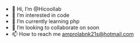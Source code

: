 - 👋 Hi, I’m @Hicoollab
- 👀 I’m interested in code
- 🌱 I’m currently learning php
- 💞️ I’m looking to collaborate on soon
- 📫 How to reach me amprolabnk21s@hotmail.com
